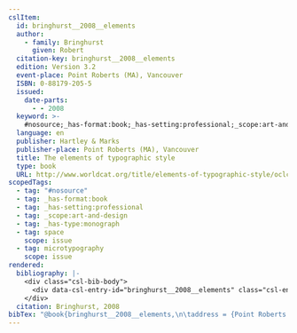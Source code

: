 ```yaml
---
cslItem:
  id: bringhurst__2008__elements
  author:
    - family: Bringhurst
      given: Robert
  citation-key: bringhurst__2008__elements
  edition: Version 3.2
  event-place: Point Roberts (MA), Vancouver
  ISBN: 0-88179-205-5
  issued:
    date-parts:
      - - 2008
  keyword: >-
    #nosource;_has-format:book;_has-setting:professional;_scope:art-and-design;_has-type:monograph;collection::space::microtypography
  language: en
  publisher: Hartley & Marks
  publisher-place: Point Roberts (MA), Vancouver
  title: The elements of typographic style
  type: book
  URL: http://www.worldcat.org/title/elements-of-typographic-style/oclc/55633787
scopedTags:
  - tag: "#nosource"
  - tag: _has-format:book
  - tag: _has-setting:professional
  - tag: _scope:art-and-design
  - tag: _has-type:monograph
  - tag: space
    scope: issue
  - tag: microtypography
    scope: issue
rendered:
  bibliography: |-
    <div class="csl-bib-body">
      <div data-csl-entry-id="bringhurst__2008__elements" class="csl-entry">Bringhurst, R. 2008 <i>The elements of typographic style</i>. Version 3.2. Point Roberts (MA), Vancouver: Hartley &#38; Marks. Available at: http://www.worldcat.org/title/elements-of-typographic-style/oclc/55633787.</div>
    </div>
  citation: Bringhurst, 2008
bibTex: "@book{bringhurst__2008__elements,\n\taddress = {Point Roberts (MA), Vancouver},\n\tauthor = {Bringhurst, Robert},\n\tedition = {Version 3.2},\n\tyear = {2008},\n\tpublisher = {Hartley & Marks},\n\ttitle = {The elements of typographic style},\n}\n\n"
---
```

